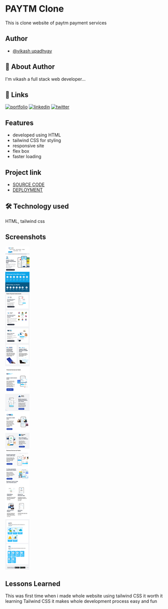 
# PAYTM Clone

 This is clone website of paytm payment services  


## Author

- [@vikash upadhyay](https://www.github.com/vku42)

## 🚀 About Author
I'm vikash a full stack web developer...

## 🔗 Links
[![portfolio](https://img.shields.io/badge/my_portfolio-000?style=for-the-badge&logo=ko-fi&logoColor=white)](https://www.findcoder.io/u/vikash007)
[![linkedin](https://img.shields.io/badge/linkedin-0A66C2?style=for-the-badge&logo=linkedin&logoColor=white)](https://www.linkedin.com/in/vikash-upadhyay-869772211/)
[![twitter](https://img.shields.io/badge/Instagram-E4405F?style=for-the-badge&logo=instagram&logoColor=white)](https://www.instagram.com/vku007)


## Features

- developed using HTML
- tailwind CSS for styling  
- responsive site 
- flex box 
- faster loading




## Project link

 - [SOURCE CODE](https://github.com/vku42/paytmClone)
 - [DEPLOYMENT](https://paytm-clone-gbqtnezq7-vku42.vercel.app/)
 





## 🛠 Technology used
HTML, tailwind css


## Screenshots

![Screenshot](https://raw.githubusercontent.com/vku42/paytmClone/main/download.png)





## Lessons Learned
This was first time when i made whole website using tailwind CSS
it worth it learning Tailwind CSS it makes whole development process
easy and fun 




